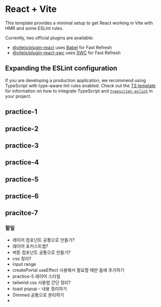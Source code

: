 # React + Vite

This template provides a minimal setup to get React working in Vite with HMR and some ESLint rules.

Currently, two official plugins are available:

-   [@vitejs/plugin-react](https://github.com/vitejs/vite-plugin-react/blob/main/packages/plugin-react) uses [Babel](https://babeljs.io/) for Fast Refresh
-   [@vitejs/plugin-react-swc](https://github.com/vitejs/vite-plugin-react/blob/main/packages/plugin-react-swc) uses [SWC](https://swc.rs/) for Fast Refresh

## Expanding the ESLint configuration

If you are developing a production application, we recommend using TypeScript with type-aware lint rules enabled. Check out the [TS template](https://github.com/vitejs/vite/tree/main/packages/create-vite/template-react-ts) for information on how to integrate TypeScript and [`typescript-eslint`](https://typescript-eslint.io) in your project.

## practice-1

## practice-2

## practice-3

## practice-4

## practice-5

## practice-6

## pracitce-7

### 할일

-   레이어 컴포넌트 공통으로 만들기?
-   레이어 포커스트랩?
-   버튼 컴포넌트 공통으로 만들기?
-   css 정리?
-   input range
-   createPortal useEffect 사용해서 필요할 때만 돔에 추가하기
-   practice-5 레이어 스타일
-   tailwind css 사용법 간단 정리?
-   toast popup - 내용 정리하기
-   Dimmed 공통으로 분리하기
-
